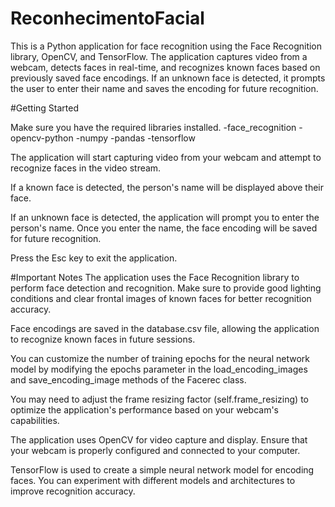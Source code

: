 # ReconhecimentoFacial

This is a Python application for face recognition using the Face Recognition library, OpenCV, and TensorFlow. The application captures video from a webcam, detects faces in real-time, and recognizes known faces based on previously saved face encodings. If an unknown face is detected, it prompts the user to enter their name and saves the encoding for future recognition.

#Getting Started

Make sure you have the required libraries installed.
-face_recognition 
-opencv-python 
-numpy 
-pandas
-tensorflow


The application will start capturing video from your webcam and attempt to recognize faces in the video stream.

If a known face is detected, the person's name will be displayed above their face.

If an unknown face is detected, the application will prompt you to enter the person's name. Once you enter the name, the face encoding will be saved for future recognition.

Press the Esc key to exit the application.

#Important Notes
The application uses the Face Recognition library to perform face detection and recognition. Make sure to provide good lighting conditions and clear frontal images of known faces for better recognition accuracy.

Face encodings are saved in the database.csv file, allowing the application to recognize known faces in future sessions.

You can customize the number of training epochs for the neural network model by modifying the epochs parameter in the load_encoding_images and save_encoding_image methods of the Facerec class.

You may need to adjust the frame resizing factor (self.frame_resizing) to optimize the application's performance based on your webcam's capabilities.

The application uses OpenCV for video capture and display. Ensure that your webcam is properly configured and connected to your computer.

TensorFlow is used to create a simple neural network model for encoding faces. You can experiment with different models and architectures to improve recognition accuracy.
